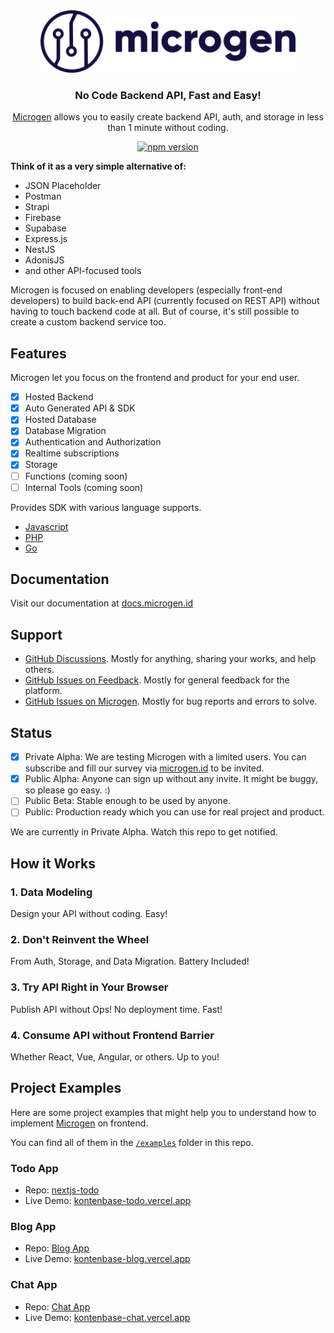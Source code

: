 <div align="center">
<img height="100" src="./assets/microgen-logo.svg"/>
<h3>No Code Backend API, Fast and Easy!</h3>
<p>
  <a href="https://microgen.id" target="_blank">Microgen</a> allows you to easily create backend API, auth, and storage in less than 1 minute without coding.
</p>
<p>
  <a href="https://badge.fury.io/js/@kontenbase%2Fsdk"><img src="https://badge.fury.io/js/@kontenbase%2Fsdk.svg" alt="npm version" height="18"></a>
</p>
</div>

**Think of it as a very simple alternative of:**

- JSON Placeholder
- Postman
- Strapi
- Firebase
- Supabase
- Express.js
- NestJS
- AdonisJS
- and other API-focused tools

Microgen is focused on enabling developers (especially front-end developers) to build back-end API (currently focused on REST API) without having to touch backend code at all. But of course, it's still possible to create a custom backend service too.

## Features

Microgen let you focus on the frontend and product for your end user.

- [x] Hosted Backend
- [x] Auto Generated API & SDK
- [x] Hosted Database
- [x] Database Migration
- [x] Authentication and Authorization
- [x] Realtime subscriptions
- [x] Storage
- [ ] Functions (coming soon)
- [ ] Internal Tools (coming soon)

Provides SDK with various language supports.

- [Javascript](./js/README.md)
- [PHP](https://github.com/kontenbase/kontenbase-php/blob/main/README.md)
- [Go](https://github.com/kontenbase/kontenbase-go/blob/main/README.md)

## Documentation

Visit our documentation at [docs.microgen.id](https://docs.microgen.id)

## Support

- [GitHub Discussions](https://github.com/kontenbase/kontenbase/discussions). Mostly for anything, sharing your works, and help others.
- [GitHub Issues on Feedback](https://github.com/kontenbase/feedback/issues). Mostly for general feedback for the platform.
- [GitHub Issues on Microgen](https://github.com/kontenbase/kontenbase/issues). Mostly for bug reports and errors to solve.

## Status

- [x] Private Alpha: We are testing Microgen with a limited users. You can subscribe and fill our survey via [microgen.id](https://microgen.id) to be invited.
- [x] Public Alpha: Anyone can sign up without any invite. It might be buggy, so please go easy. :)
- [ ] Public Beta: Stable enough to be used by anyone.
- [ ] Public: Production ready which you can use for real project and product.

We are currently in Private Alpha. Watch this repo to get notified.

## How it Works

### 1. Data Modeling

Design your API without coding. Easy!

### 2. Don't Reinvent the Wheel

From Auth, Storage, and Data Migration. Battery Included!

### 3. Try API Right in Your Browser

Publish API without Ops! No deployment time. Fast!

### 4. Consume API without Frontend Barrier

Whether React, Vue, Angular, or others. Up to you!

## Project Examples

Here are some project examples that might help you to understand how to implement <a href="https://microgen.id" target="_blank">Microgen</a> on frontend.

You can find all of them in the [`/examples`](./examples) folder in this repo.

### Todo App

- Repo: [nextjs-todo](https://github.com/kontenbase/kontenbase/tree/main/examples/nextjs-todo)
- Live Demo: [kontenbase-todo.vercel.app](https://kontenbase-todo.vercel.app)

### Blog App

- Repo: [Blog App](https://github.com/kontenbase/kontenbase/tree/main/examples/nextjs-blog)
- Live Demo: [kontenbase-blog.vercel.app](https://kontenbase-blog.vercel.app)

### Chat App

- Repo: [Chat App](https://github.com/kontenbase/kontenbase/tree/main/examples/reactjs-chat)
- Live Demo: [kontenbase-chat.vercel.app](https://kontenbase-chat.vercel.app)